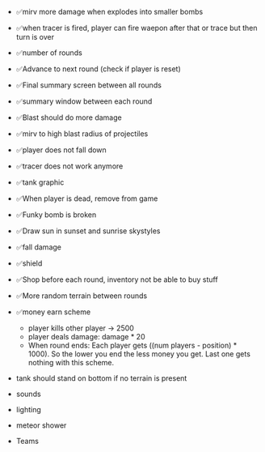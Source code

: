 - ✅mirv more damage when explodes into smaller bombs
- ✅when tracer is fired, player can fire waepon after that or trace but then turn is over
- ✅number of rounds
- ✅Advance to next round (check if player is reset)
- ✅Final summary screen between all rounds
- ✅summary window between each round
- ✅Blast should do more damage
- ✅mirv to high blast radius of projectiles
- ✅player does not fall down
- ✅tracer does not work anymore
- ✅tank graphic
- ✅When player is dead, remove from game
- ✅Funky bomb is broken
- ✅Draw sun in sunset and sunrise skystyles
- ✅fall damage
- ✅shield
- ✅Shop before each round, inventory not be able to buy stuff
- ✅More random terrain between rounds

- ✅money earn scheme
  - player kills other player -> 2500
  - player deals damage: damage * 20
  - When round ends: Each player gets ((num players - position) * 1000). So the lower you end the less money you get. Last one gets nothing with this scheme.

- tank should stand on bottom if no terrain is present
- sounds

- lighting
- meteor shower

- Teams
